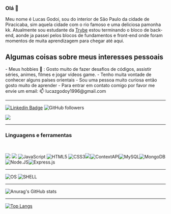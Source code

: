 ### Olá 👋

Meu nome é Lucas Godoi, sou do interior de São Paulo da cidade de Piracicaba, sim aquela cidade com o rio famoso e uma deliciosa pamonha kk.
Atualmente sou estudante da <a href="https://www.betrybe.com/" target="_blank" rel="nofollow">Trybe</a> estou terminando o bloco de back-end, aonde ja passei pelos blocos de fundamentos e front-end onde foram momentos de muita aprendizagem para chegar até aqui.

<h2>Algumas coisas sobre meus interesses pessoais</h2>
- Meus hobbies 🤩 : Gosto muito de fazer desafios de códigos, assistir séries, animes, filmes e jogar vídeos game.
- Tenho muita vontade de conhecer alguns países orientais
- Sou uma pessoa muito curiosa então gosto muito de aprender
- Para entrar em contato comigo por favor me envie um email: 📫 lucazgodoy1996@gmail.com

---

[![Linkedin Badge](https://img.shields.io/badge/-LinkedIn-blue?style=flat-square&logo=Linkedin&logoColor=white&link=https://www.linkedin.com/in/gabrielmirandab/)](https://www.linkedin.com/in/lucas-godoi96/) ![GitHub followers](https://img.shields.io/github/followers/lucasdev-96?style=social) 



<a href="https://www.instagram.com/lucazgodoy/" target="_blank" rel="nofollow"> <img src="https://camo.githubusercontent.com/5c3f3164b340475c38f1ec3d8c6d0c6e8656fbccac25d06cfb86477079b88638/68747470733a2f2f696d672e736869656c64732e696f2f62616467652f696e7374616772616d2d2532334534343035462e7376673f267374796c653d666f722d7468652d6261646765266c6f676f3d696e7374616772616d266c6f676f436f6c6f723d7768697465" data-canonical-src="https://img.shields.io/badge/instagram-%23E4405F.svg?&amp;style=for-the-badge&amp;logo=instagram&amp;logoColor=white" style="max-width:100%;"> </a>


---
<h3>Linguagens e ferramentas</h3>
</br>

<img src="https://img.shields.io/badge/React-20232A?style=for-the-badge&logo=react&logoColor=61DAFB"> <img src="https://img.shields.io/badge/Redux-593D88?style=for-the-badge&logo=redux&logoColor=white" /> ![JavaScript](https://img.shields.io/badge/JavaScript-323330?style=for-the-badge&logo=javascript&logoColor=F7DF1E) ![HTML5](https://img.shields.io/badge/HTML-239120?style=for-the-badge&logo=html5&logoColor=white) ![CSS3](https://img.shields.io/badge/CSS3-1572B6?style=for-the-badge&logo=css3&logoColor=white)<img src="https://img.shields.io/badge/Jest-C21325?style=for-the-badge&logo=jest&logoColor=white">![ContextAPI](https://img.shields.io/badge/ContextAPI-0000FF?style=for-the-badge&logo=React&logoColor=white)![MySQL](https://img.shields.io/badge/Mysql-1572B6?style=for-the-badge&logo=Mysql&logoColor=white)![MongoDB](https://img.shields.io/badge/MongoDB-239120?style=for-the-badge&logo=MongoDB&logoColor=white)![Node.JS](https://img.shields.io/badge/Node.JS-2E8B57?style=for-the-badge&logo=Node.JS&logoColor=white)![Express.js](https://img.shields.io/badge/Express-323330?logo=javascript&style=for-the-badge&logoColor=F7DF1E)

---
![OS](https://img.shields.io/badge/Ubuntu-E95420?style=for-the-badge&logo=ubuntu&logoColor=white) ![SHELL](https://img.shields.io/badge/Shell_Script-121011?style=for-the-badge&logo=gnu-bash&logoColor=white) 

----

![Anurag's GitHub stats](https://github-readme-stats.vercel.app/api?username=lucasdev-96&show_icons=true&theme=dark)

----

[![Top Langs](https://github-readme-stats.vercel.app/api/top-langs/?username=lucasdev-96&layout=compact&theme=theme=dark)](https://github.com/lucasdev-96/github-readme-stats)
